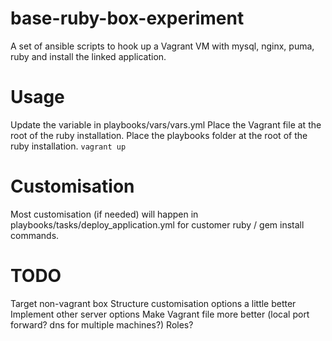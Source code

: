 # base-ruby-box-experiment
A set of ansible scripts to hook up a Vagrant VM with mysql, nginx, puma, ruby and install the linked application.

# Usage

Update the variable in playbooks/vars/vars.yml
Place the Vagrant file at the root of the ruby installation.
Place the playbooks folder at the root of the ruby installation.
```vagrant up```

# Customisation

Most customisation (if needed) will happen in playbooks/tasks/deploy_application.yml for customer ruby / gem install commands.

# TODO

Target non-vagrant box
Structure customisation options a little better
Implement other server options
Make Vagrant file more better (local port forward? dns for multiple
machines?)
Roles?

